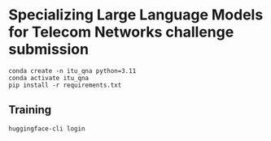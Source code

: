 # Specializing Large Language Models for Telecom Networks challenge submission


```shell
conda create -n itu_qna python=3.11
conda activate itu_qna
pip install -r requirements.txt
```

## Training
```shell
huggingface-cli login
```
